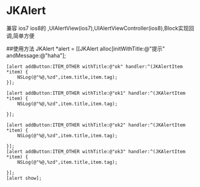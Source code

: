 # JKAlert
兼容 ios7 ios8的 ,UIAlertView(ios7),UIAlertViewController(ios8),Block实现回调,简单方便

##使用方法
	JKAlert *alert = [[JKAlert alloc]initWithTitle:@"提示" andMessage:@"haha"];
	
    [alert addButton:ITEM_OTHER withTitle:@"ok" handler:^(JKAlertItem *item) {
        NSLog(@"%@,%zd",item.title,item.tag);
    }];
    
    [alert addButton:ITEM_OTHER withTitle:@"ok1" handler:^(JKAlertItem *item) {
        NSLog(@"%@,%zd",item.title,item.tag);

    }];
    
    [alert addButton:ITEM_OTHER withTitle:@"ok2" handler:^(JKAlertItem *item) {
        NSLog(@"%@,%zd",item.title,item.tag);

    }];
    [alert addButton:ITEM_OTHER withTitle:@"ok3" handler:^(JKAlertItem *item) {
        NSLog(@"%@,%zd",item.title,item.tag);

    }];
    [alert show];